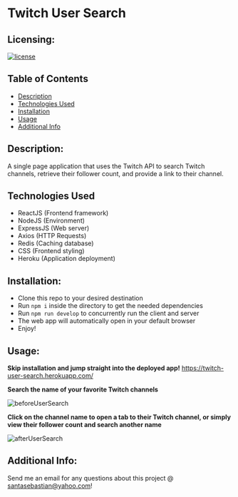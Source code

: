 # Twitch User Search

## Licensing:

[![license](https://img.shields.io/badge/license-MIT-blue)](https://shields.io)

## Table of Contents

* [Description](#description)
* [Technologies Used](#technologies-used)
* [Installation](#installation)
* [Usage](#usage)
* [Additional Info](#additional-info)

## Description:

A single page application that uses the Twitch API to search Twitch channels, retrieve their follower count, and provide a link to their channel.

## Technologies Used

* ReactJS (Frontend framework)
* NodeJS (Environment)
* ExpressJS (Web server)
* Axios (HTTP Requests)
* Redis (Caching database)
* CSS (Frontend styling)
* Heroku (Application deployment)

## Installation:

* Clone this repo to your desired destination
* Run ```npm i``` inside the directory to get the needed dependencies
* Run ```npm run develop``` to concurrently run the client and server
* The web app will automatically open in your default browser
* Enjoy!

## Usage:

**Skip installation and jump straight into the deployed app!**
https://twitch-user-search.herokuapp.com/

**Search the name of your favorite Twitch channels**

![beforeUserSearch](https://user-images.githubusercontent.com/7333111/168503445-1e77d078-a835-494c-9044-0d2852855b8a.png)


**Click on the channel name to open a tab to their Twitch channel, or simply view their follower count and search another name**

![afterUserSearch](https://user-images.githubusercontent.com/7333111/168503461-4f8e6906-b432-4129-8a23-bd3c95e3768f.png)
  

## Additional Info:

Send me an email for any questions about this project @ santasebastian@yahoo.com!
